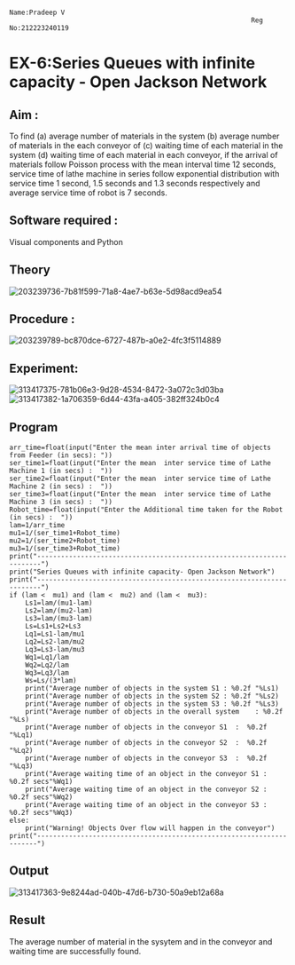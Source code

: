                                                                  Name:Pradeep V
                                                                 Reg No:212223240119
                                                    
# EX-6:Series Queues with infinite capacity - Open Jackson Network

## Aim :
To find (a) average number of materials in the system (b) average number of materials in the each conveyor of (c) waiting time of each material in the system (d) waiting time of each material in each conveyor, if the arrival  of materials follow Poisson process with the mean interval time 12 seconds, service time of  lathe machine in series follow exponential distribution  with service time  1 second, 1.5 seconds and 1.3 seconds respectively and average service time of robot is 7 seconds.

## Software required :
Visual components and Python

## Theory
![203239736-7b81f599-71a8-4ae7-b63e-5d98acd9ea54](https://github.com/velupradeep/Open-Jacson-Networks/assets/150329341/132d9631-3b93-42b6-98d0-28712665d506)





## Procedure :
![203239789-bc870dce-6727-487b-a0e2-4fc3f5114889](https://github.com/velupradeep/Open-Jacson-Networks/assets/150329341/cafac489-cad8-4031-a668-781de8e6712a)



## Experiment:
![313417375-781b06e3-9d28-4534-8472-3a072c3d03ba](https://github.com/velupradeep/Open-Jacson-Networks/assets/150329341/aadec9f6-879a-4a99-822c-3fa7100ba6fb)
![313417382-1a706359-6d44-43fa-a405-382ff324b0c4](https://github.com/velupradeep/Open-Jacson-Networks/assets/150329341/19651c05-ae33-4c08-9a23-4798ee6e32bd)



## Program
```
arr_time=float(input("Enter the mean inter arrival time of objects from Feeder (in secs): "))
ser_time1=float(input("Enter the mean  inter service time of Lathe Machine 1 (in secs) :  "))
ser_time2=float(input("Enter the mean  inter service time of Lathe Machine 2 (in secs) :  "))
ser_time3=float(input("Enter the mean  inter service time of Lathe Machine 3 (in secs) :  "))
Robot_time=float(input("Enter the Additional time taken for the Robot (in secs) :  "))
lam=1/arr_time
mu1=1/(ser_time1+Robot_time)
mu2=1/(ser_time2+Robot_time)
mu3=1/(ser_time3+Robot_time)
print("-----------------------------------------------------------------------")
print("Series Queues with infinite capacity- Open Jackson Network")
print("-----------------------------------------------------------------------")
if (lam <  mu1) and (lam <  mu2) and (lam <  mu3):
    Ls1=lam/(mu1-lam)
    Ls2=lam/(mu2-lam)
    Ls3=lam/(mu3-lam)
    Ls=Ls1+Ls2+Ls3
    Lq1=Ls1-lam/mu1
    Lq2=Ls2-lam/mu2
    Lq3=Ls3-lam/mu3
    Wq1=Lq1/lam
    Wq2=Lq2/lam
    Wq3=Lq3/lam
    Ws=Ls/(3*lam)
    print("Average number of objects in the system S1 : %0.2f "%Ls1)
    print("Average number of objects in the system S2 : %0.2f "%Ls2)
    print("Average number of objects in the system S3 : %0.2f "%Ls3)
    print("Average number of objects in the overall system    : %0.2f "%Ls)
    print("Average number of objects in the conveyor S1  :  %0.2f "%Lq1)
    print("Average number of objects in the conveyor S2  :  %0.2f "%Lq2)
    print("Average number of objects in the conveyor S3  :  %0.2f "%Lq3)
    print("Average waiting time of an object in the conveyor S1 : %0.2f secs"%Wq1)
    print("Average waiting time of an object in the conveyor S2 : %0.2f secs"%Wq2)
    print("Average waiting time of an object in the conveyor S3 : %0.2f secs"%Wq3)
else:
    print("Warning! Objects Over flow will happen in the conveyor")
print("----------------------------------------------------------------------")
```


## Output
![313417363-9e8244ad-040b-47d6-b730-50a9eb12a68a](https://github.com/velupradeep/Open-Jacson-Networks/assets/150329341/a8163081-abbb-4344-b4b0-451206d1c2c1)

## Result
The average number of material in the sysytem and in the conveyor and waiting time are successfully found.
